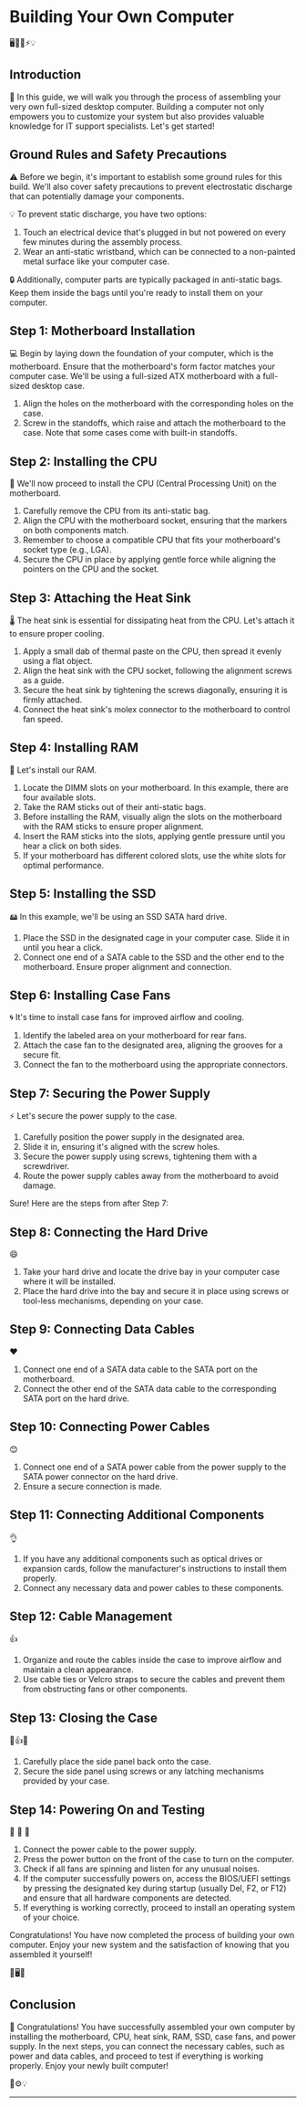 # Building Your Own Computer

🖥️🔨🔌⚡️💡

## Introduction

🔧 In this guide, we will walk you through the process of assembling your very own full-sized desktop computer. Building a computer not only empowers you to customize your system but also provides valuable knowledge for IT support specialists. Let's get started!

## Ground Rules and Safety Precautions

⚠️ Before we begin, it's important to establish some ground rules for this build. We'll also cover safety precautions to prevent electrostatic discharge that can potentially damage your components.

💡 To prevent static discharge, you have two options:
1. Touch an electrical device that's plugged in but not powered on every few minutes during the assembly process.
2. Wear an anti-static wristband, which can be connected to a non-painted metal surface like your computer case.

🔒 Additionally, computer parts are typically packaged in anti-static bags. Keep them inside the bags until you're ready to install them on your computer.

## Step 1: Motherboard Installation

💻 Begin by laying down the foundation of your computer, which is the motherboard. Ensure that the motherboard's form factor matches your computer case. We'll be using a full-sized ATX motherboard with a full-sized desktop case.

1. Align the holes on the motherboard with the corresponding holes on the case.
2. Screw in the standoffs, which raise and attach the motherboard to the case. Note that some cases come with built-in standoffs.

## Step 2: Installing the CPU

🧰 We'll now proceed to install the CPU (Central Processing Unit) on the motherboard.

1. Carefully remove the CPU from its anti-static bag.
2. Align the CPU with the motherboard socket, ensuring that the markers on both components match.
3. Remember to choose a compatible CPU that fits your motherboard's socket type (e.g., LGA).
4. Secure the CPU in place by applying gentle force while aligning the pointers on the CPU and the socket.

## Step 3: Attaching the Heat Sink

🌡️ The heat sink is essential for dissipating heat from the CPU. Let's attach it to ensure proper cooling.

1. Apply a small dab of thermal paste on the CPU, then spread it evenly using a flat object.
2. Align the heat sink with the CPU socket, following the alignment screws as a guide.
3. Secure the heat sink by tightening the screws diagonally, ensuring it is firmly attached.
4. Connect the heat sink's molex connector to the motherboard to control fan speed.

## Step 4: Installing RAM

💾 Let's install our RAM.

1. Locate the DIMM slots on your motherboard. In this example, there are four available slots.
2. Take the RAM sticks out of their anti-static bags.
3. Before installing the RAM, visually align the slots on the motherboard with the RAM sticks to ensure proper alignment.
4. Insert the RAM sticks into the slots, applying gentle pressure until you hear a click on both sides.
5. If your motherboard has different colored slots, use the white slots for optimal performance.

## Step 5: Installing the SSD

🖴 In this example, we'll be using an SSD SATA hard drive.

1. Place the SSD in the designated cage in your computer case. Slide it in until you hear a click.
2. Connect one end of a SATA cable to the SSD and the other end to the motherboard. Ensure proper alignment and connection.

## Step 6: Installing Case Fans

🌀 It's time to install case fans for improved airflow and cooling.

1. Identify the labeled area on your motherboard for rear fans.
2. Attach the case fan to the designated area, aligning the grooves for a secure fit.
3. Connect the fan to the motherboard using the appropriate connectors.

## Step 7: Securing the Power Supply

⚡️ Let's secure the power supply to the case.

1. Carefully position the power supply in the designated area.
2. Slide it in, ensuring it's aligned with the screw holes.
3. Secure the power supply using screws, tightening them with a screwdriver.
4. Route the power supply cables away from the motherboard to avoid damage.

Sure! Here are the steps from after Step 7:

## Step 8: Connecting the Hard Drive
😄
1. Take your hard drive and locate the drive bay in your computer case where it will be installed.
2. Place the hard drive into the bay and secure it in place using screws or tool-less mechanisms, depending on your case.

## Step 9: Connecting Data Cables
❤️
1. Connect one end of a SATA data cable to the SATA port on the motherboard.
2. Connect the other end of the SATA data cable to the corresponding SATA port on the hard drive.

## Step 10: Connecting Power Cables
😊
1. Connect one end of a SATA power cable from the power supply to the SATA power connector on the hard drive.
2. Ensure a secure connection is made.

## Step 11: Connecting Additional Components
 👌
1. If you have any additional components such as optical drives or expansion cards, follow the manufacturer's instructions to install them properly.
2. Connect any necessary data and power cables to these components.

## Step 12: Cable Management
👍
1. Organize and route the cables inside the case to improve airflow and maintain a clean appearance.
2. Use cable ties or Velcro straps to secure the cables and prevent them from obstructing fans or other components.

## Step 13: Closing the Case
👏👍😊
1. Carefully place the side panel back onto the case.
2. Secure the side panel using screws or any latching mechanisms provided by your case.

## Step 14: Powering On and Testing
🎉 🎉 🎉 
1. Connect the power cable to the power supply.
2. Press the power button on the front of the case to turn on the computer.
3. Check if all fans are spinning and listen for any unusual noises.
4. If the computer successfully powers on, access the BIOS/UEFI settings by pressing the designated key during startup (usually Del, F2, or F12) and ensure that all hardware components are detected.
5. If everything is working correctly, proceed to install an operating system of your choice.

Congratulations! You have now completed the process of building your own computer. Enjoy your new system and the satisfaction of knowing that you assembled it yourself!

🎉🖥️🔧

## Conclusion

🎉 Congratulations! You have successfully assembled your own computer by installing the motherboard, CPU, heat sink, RAM, SSD, case fans, and power supply. In the next steps, you can connect the necessary cables, such as power and data cables, and proceed to test if everything is working properly. Enjoy your newly built computer!

🔧⚙️💡

---
